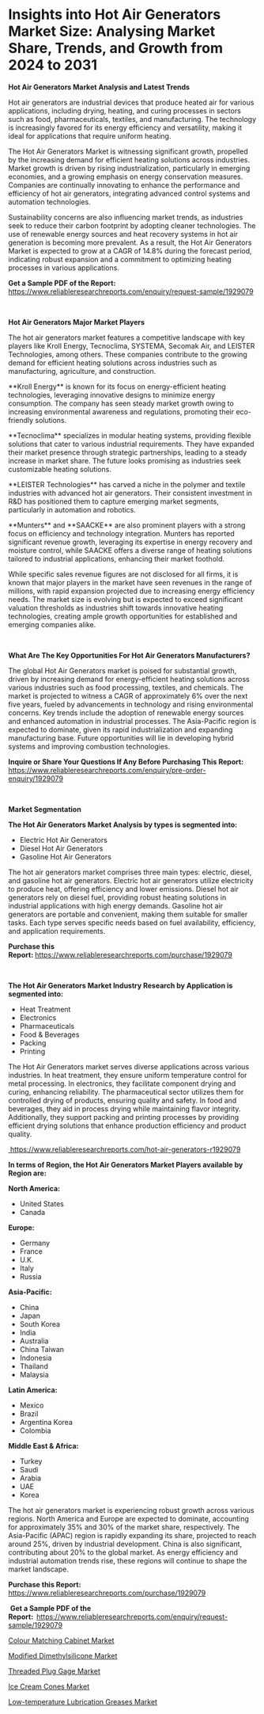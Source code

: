 <p><h1>Insights into Hot Air Generators Market Size: Analysing Market Share, Trends, and Growth from 2024 to 2031</h1></p><p><strong>Hot Air Generators Market Analysis and Latest Trends</strong></p>
<p><p>Hot air generators are industrial devices that produce heated air for various applications, including drying, heating, and curing processes in sectors such as food, pharmaceuticals, textiles, and manufacturing. The technology is increasingly favored for its energy efficiency and versatility, making it ideal for applications that require uniform heating.</p><p>The Hot Air Generators Market is witnessing significant growth, propelled by the increasing demand for efficient heating solutions across industries. Market growth is driven by rising industrialization, particularly in emerging economies, and a growing emphasis on energy conservation measures. Companies are continually innovating to enhance the performance and efficiency of hot air generators, integrating advanced control systems and automation technologies.</p><p>Sustainability concerns are also influencing market trends, as industries seek to reduce their carbon footprint by adopting cleaner technologies. The use of renewable energy sources and heat recovery systems in hot air generation is becoming more prevalent. As a result, the Hot Air Generators Market is expected to grow at a CAGR of 14.8% during the forecast period, indicating robust expansion and a commitment to optimizing heating processes in various applications.</p></p>
<p><strong>Get a Sample PDF of the Report:&nbsp;</strong> <a href="https://www.reliableresearchreports.com/enquiry/request-sample/1929079?utm_campaign=115&utm_medium=2&utm_source=Github&utm_content=ia&utm_term=25102024&utm_id=hot-air-generators">https://www.reliableresearchreports.com/enquiry/request-sample/1929079</a></p>
<p>&nbsp;</p>
<p><strong>Hot Air Generators Major Market Players</strong></p>
<p><p>The hot air generators market features a competitive landscape with key players like Kroll Energy, Tecnoclima, SYSTEMA, Secomak Air, and LEISTER Technologies, among others. These companies contribute to the growing demand for efficient heating solutions across industries such as manufacturing, agriculture, and construction.</p><p>**Kroll Energy** is known for its focus on energy-efficient heating technologies, leveraging innovative designs to minimize energy consumption. The company has seen steady market growth owing to increasing environmental awareness and regulations, promoting their eco-friendly solutions.</p><p>**Tecnoclima** specializes in modular heating systems, providing flexible solutions that cater to various industrial requirements. They have expanded their market presence through strategic partnerships, leading to a steady increase in market share. The future looks promising as industries seek customizable heating solutions.</p><p>**LEISTER Technologies** has carved a niche in the polymer and textile industries with advanced hot air generators. Their consistent investment in R&D has positioned them to capture emerging market segments, particularly in automation and robotics.</p><p>**Munters** and **SAACKE** are also prominent players with a strong focus on efficiency and technology integration. Munters has reported significant revenue growth, leveraging its expertise in energy recovery and moisture control, while SAACKE offers a diverse range of heating solutions tailored to industrial applications, enhancing their market foothold.</p><p>While specific sales revenue figures are not disclosed for all firms, it is known that major players in the market have seen revenues in the range of millions, with rapid expansion projected due to increasing energy efficiency needs. The market size is evolving but is expected to exceed significant valuation thresholds as industries shift towards innovative heating technologies, creating ample growth opportunities for established and emerging companies alike.</p></p>
<p>&nbsp;</p>
<p><strong>What Are The Key Opportunities For Hot Air Generators Manufacturers?</strong></p>
<p><p>The global Hot Air Generators market is poised for substantial growth, driven by increasing demand for energy-efficient heating solutions across various industries such as food processing, textiles, and chemicals. The market is projected to witness a CAGR of approximately 6% over the next five years, fueled by advancements in technology and rising environmental concerns. Key trends include the adoption of renewable energy sources and enhanced automation in industrial processes. The Asia-Pacific region is expected to dominate, given its rapid industrialization and expanding manufacturing base. Future opportunities will lie in developing hybrid systems and improving combustion technologies.</p></p>
<p><strong>Inquire or Share Your Questions If Any Before Purchasing This Report:</strong> <a href="https://www.reliableresearchreports.com/enquiry/pre-order-enquiry/1929079?utm_campaign=115&utm_medium=2&utm_source=Github&utm_content=ia&utm_term=25102024&utm_id=hot-air-generators">https://www.reliableresearchreports.com/enquiry/pre-order-enquiry/1929079</a></p>
<p>&nbsp;</p>
<p><strong>Market Segmentation</strong></p>
<p><strong>The Hot Air Generators Market Analysis by types is segmented into:</strong></p>
<p><ul><li>Electric Hot Air Generators</li><li>Diesel Hot Air Generators</li><li>Gasoline Hot Air Generators</li></ul></p>
<p><p>The hot air generators market comprises three main types: electric, diesel, and gasoline hot air generators. Electric hot air generators utilize electricity to produce heat, offering efficiency and lower emissions. Diesel hot air generators rely on diesel fuel, providing robust heating solutions in industrial applications with high energy demands. Gasoline hot air generators are portable and convenient, making them suitable for smaller tasks. Each type serves specific needs based on fuel availability, efficiency, and application requirements.</p></p>
<p><strong>Purchase this Report:&nbsp;</strong><a href="https://www.reliableresearchreports.com/purchase/1929079?utm_campaign=115&utm_medium=2&utm_source=Github&utm_content=ia&utm_term=25102024&utm_id=hot-air-generators">https://www.reliableresearchreports.com/purchase/1929079</a></p>
<p>&nbsp;</p>
<p><strong>The Hot Air Generators Market Industry Research by Application is segmented into:</strong></p>
<p><ul><li>Heat Treatment</li><li>Electronics</li><li>Pharmaceuticals</li><li>Food & Beverages</li><li>Packing</li><li>Printing</li></ul></p>
<p><p>The Hot Air Generators market serves diverse applications across various industries. In heat treatment, they ensure uniform temperature control for metal processing. In electronics, they facilitate component drying and curing, enhancing reliability. The pharmaceutical sector utilizes them for controlled drying of products, ensuring quality and safety. In food and beverages, they aid in process drying while maintaining flavor integrity. Additionally, they support packing and printing processes by providing efficient drying solutions that enhance production efficiency and product quality.</p></p>
<p><a href="https://www.reliableresearchreports.com/hot-air-generators-r1929079?utm_campaign=115&utm_medium=2&utm_source=Github&utm_content=ia&utm_term=25102024&utm_id=hot-air-generators">&nbsp;https://www.reliableresearchreports.com/hot-air-generators-r1929079</a></p>
<p><strong>In terms of Region, the Hot Air Generators Market Players available by Region are:</strong></p>
<p>
    <p> <strong> North America: </strong>
        <ul>
            <li>United States</li>
            <li>Canada</li>
        </ul>
        </p> 
    <p> <strong> Europe: </strong>
        <ul>
            <li>Germany</li>
            <li>France</li>
            <li>U.K.</li>
            <li>Italy</li>
            <li>Russia</li>
        </ul>
        </p> 
    <p> <strong> Asia-Pacific: </strong>
        <ul>
            <li>China</li>
            <li>Japan</li>
            <li>South Korea</li>
            <li>India</li>
            <li>Australia</li>
            <li>China Taiwan</li>
            <li>Indonesia</li>
            <li>Thailand</li>
            <li>Malaysia</li>
        </ul>
        </p> 
    <p> <strong> Latin America: </strong>
        <ul>
            <li>Mexico</li>
            <li>Brazil</li>
            <li>Argentina Korea</li>
            <li>Colombia</li>
        </ul>
        </p> 
    <p> <strong> Middle East & Africa: </strong>
        <ul>
            <li>Turkey</li>
            <li>Saudi</li>
            <li>Arabia</li>
            <li>UAE</li>
            <li>Korea</li>
        </ul>
    </p>
    </p>
<p><p>The hot air generators market is experiencing robust growth across various regions. North America and Europe are expected to dominate, accounting for approximately 35% and 30% of the market share, respectively. The Asia-Pacific (APAC) region is rapidly expanding its share, projected to reach around 25%, driven by industrial development. China is also significant, contributing about 20% to the global market. As energy efficiency and industrial automation trends rise, these regions will continue to shape the market landscape.</p></p>
<p><strong>Purchase this Report: </strong><a href="https://www.reliableresearchreports.com/purchase/1929079?utm_campaign=115&utm_medium=2&utm_source=Github&utm_content=ia&utm_term=25102024&utm_id=hot-air-generators">https://www.reliableresearchreports.com/purchase/1929079</a></p>
<p>&nbsp;<strong>Get a Sample PDF of the Report:&nbsp;&nbsp;</strong><a href="https://www.reliableresearchreports.com/enquiry/request-sample/1929079?utm_campaign=115&utm_medium=2&utm_source=Github&utm_content=ia&utm_term=25102024&utm_id=hot-air-generators">https://www.reliableresearchreports.com/enquiry/request-sample/1929079</a></p>
<p><strong></strong></p>
<p><p><a href="https://issuu.com/reportprime-2/docs/colour-matching-cabinet-market-size_6c457690dbe351?utm_campaign=115&utm_medium=2&utm_source=Github&utm_content=ia&utm_term=25102024&utm_id=hot-air-generators">Colour Matching Cabinet Market</a></p><p><a href="https://www.linkedin.com/pulse/modified-dimethylsilicone-market-forecasts-trends-impact-xajnc?utm_campaign=115&utm_medium=2&utm_source=Github&utm_content=ia&utm_term=25102024&utm_id=hot-air-generators">Modified Dimethylsilicone Market</a></p><p><a href="https://issuu.com/reportprime-2/docs/threaded-plug-gage-market-size-2030_beda317f25b328?utm_campaign=115&utm_medium=2&utm_source=Github&utm_content=ia&utm_term=25102024&utm_id=hot-air-generators">Threaded Plug Gage Market</a></p><p><a href="https://github.com/AlbertGonzalez266/Market-Research-Report-List-1/blob/main/ice-cream-cones-market.md?utm_campaign=115&utm_medium=2&utm_source=Github&utm_content=ia&utm_term=25102024&utm_id=hot-air-generators">Ice Cream Cones Market</a></p><p><a href="https://www.linkedin.com/pulse/low-temperature-lubrication-greases-industry-forecast-y3v9c?utm_campaign=115&utm_medium=2&utm_source=Github&utm_content=ia&utm_term=25102024&utm_id=hot-air-generators">Low-temperature Lubrication Greases Market</a></p></p>